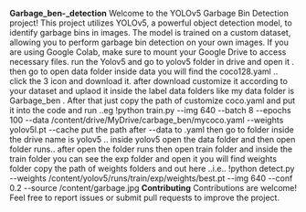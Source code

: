 **Garbage_ben-_detection**
Welcome to the YOLOv5 Garbage Bin Detection project! This project utilizes YOLOv5, a powerful object detection model, to identify garbage bins in images. The model is trained on a custom dataset, allowing you to perform garbage bin detection on your own images.
If you are using Google Colab, make sure to mount your Google Drive to access necessary files.
run the Yolov5 and go to yolov5 folder in drive and open it . then go to open data folder inside data you will find the coco128.yaml .. click the 3 icon and download it.
after download customize it according to your dataset and uplaod it inside the label data folders like my data folder is Garbage_ben  .
After that just copy the path of customize coco.yaml  and put it into the code and run ..eg !python train.py --img 640 --batch 8 --epochs 100 --data /content/drive/MyDrive/carbage_ben/mycoco.yaml --weights yolov5l.pt --cache
put the path after --data to .yaml
then go to folder inside the drive name is yolov5 .. inside yolov5 open the data folder and then open folder runs.. after open the folder runs then open train folder and inside the train folder you can see the exp folder and open it  you will find weights folder  copy the path of weights folders and out here ..i.e.. !python detect.py --weights /content/yolov5/runs/train/exp/weights/best.pt --img 640 --conf 0.2 --source /content/garbage.jpg
**Contributing**
Contributions are welcome! Feel free to report issues or submit pull requests to improve the project.

